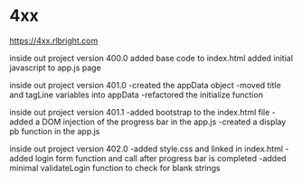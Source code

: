 # 4xx
https://4xx.rlbright.com

inside out project version 400.0
added base code to index.html
added initial javascript to app.js page 


inside out project version 401.0
 -created the appData object
 -moved title and tagLine variables into appData
 -refactored the initialize function 
 
 inside out project version 401.1
   -added bootstrap to the index.html file
   -added a DOM injection of the progress bar in the app.js
   -created a display pb function in the app.js 
 
 inside out project version 402.0
   -added style.css and linked in index.html
   -added login form function and call after progress bar is completed
   -added minimal validateLogin function to check for blank strings
 

 
 